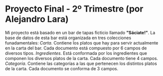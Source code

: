 # Proyecto Final - 2º Trimestre (por Alejandro Lara)

Mi proyecto está basado en un bar de tapas ficticio llamado **"Sáciate!"**. 
La base de datos de esta bar está organizada en tres colecciones funadamentales:
    *Carta*. Contiene los platos que hay para servir actualmente en la carta del bar. Cada documento está compuesto
    por 6 campos de diversos tipos.
    *Ingredientes*. Está conformada por los ingredientes que componen los diversos platos de la carta. Cada documento 
    tiene 4 campos.
    *Categoría*. Contiene las categorías a las que pertenecen los distintos platos de la carta. Cada documento se conforma de 3 campos.
